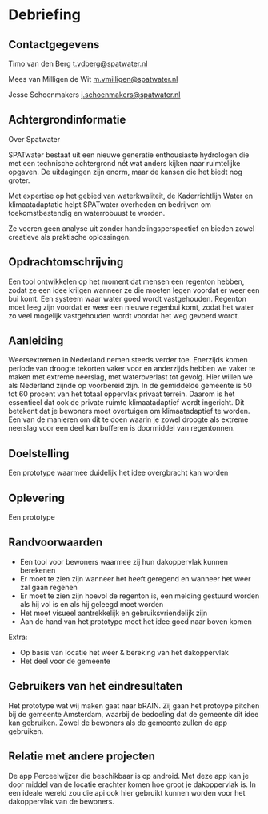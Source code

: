# Debriefing

## Contactgegevens​

Timo van den Berg
t.vdberg@spatwater.nl

Mees van Milligen de Wit
m.vmilligen@spatwater.nl

Jesse Schoenmakers
j.schoenmakers@spatwater.nl

## Achtergrondinformatie​

Over Spatwater

SPATwater bestaat uit een nieuwe generatie enthousiaste hydrologen die met een technische achtergrond nét wat anders kijken naar ruimtelijke opgaven. De uitdagingen zijn enorm, maar de kansen die het biedt nog groter. 

Met expertise op het gebied van waterkwaliteit, de Kaderrichtlijn Water en klimaatadaptatie helpt SPATwater overheden en bedrijven om toekomstbestendig en waterrobuust te worden. 

Ze voeren geen analyse uit zonder handelingsperspectief en bieden zowel creatieve als praktische oplossingen.

## Opdrachtomschrijving​


Een tool ontwikkelen op het moment dat mensen een regenton hebben, zodat ze een idee krijgen wanneer ze die moeten legen voordat er weer een bui komt. Een systeem waar water goed wordt vastgehouden. Regenton moet leeg zijn voordat er weer een nieuwe regenbui komt, zodat het water zo veel mogelijk vastgehouden wordt voordat het weg gevoerd wordt.

## Aanleiding​

Weersextremen in Nederland nemen steeds verder toe. Enerzijds komen periode van droogte tekorten vaker voor en anderzijds hebben we vaker te maken met extreme neerslag, met wateroverlast tot gevolg. Hier willen we als Nederland zijnde op voorbereid zijn. In de gemiddelde gemeente is 50 tot 60 procent van het totaal oppervlak privaat terrein. Daarom is het essentieel dat ook de private ruimte klimaatadaptief wordt ingericht. Dit betekent dat je bewoners moet overtuigen om klimaatadaptief te worden. Een van de manieren om dit te doen waarin je zowel droogte als extreme neerslag voor een deel kan bufferen is doormiddel van regentonnen. 

## Doelstelling​

Een prototype waarmee duidelijk het idee overgbracht kan worden

## Oplevering​

Een prototype

## Randvoorwaarden​

- Een tool voor bewoners waarmee zij hun dakoppervlak kunnen berekenen
- Er moet te zien zijn wanneer het heeft geregend en wanneer het weer zal gaan regenen
- Er moet te zien zijn hoevol de regenton is, een melding gestuurd worden als hij vol is en als hij geleegd moet worden
- Het moet visueel aantrekkelijk en gebruiksvriendelijk zijn
- Aan de hand van het prototype moet het idee goed naar boven komen

Extra:

- Op basis van locatie het weer & bereking van het dakoppervlak
- Het deel voor de gemeente

## Gebruikers van het eindresultaten​

Het prototype wat wij maken gaat naar bRAIN. Zij gaan het protoype pitchen bij de gemeente Amsterdam, waarbij de bedoeling dat de gemeente dit idee kan gebruiken. Zowel de bewoners als de gemeente zullen de app gebruiken. 

## Relatie met andere projecten

De app Perceelwijzer die beschikbaar is op android. Met deze app kan je door middel van de locatie erachter komen hoe groot je dakoppervlak is. In een ideale wereld zou die api ook hier gebruikt kunnen worden voor het dakoppervlak van de bewoners. 